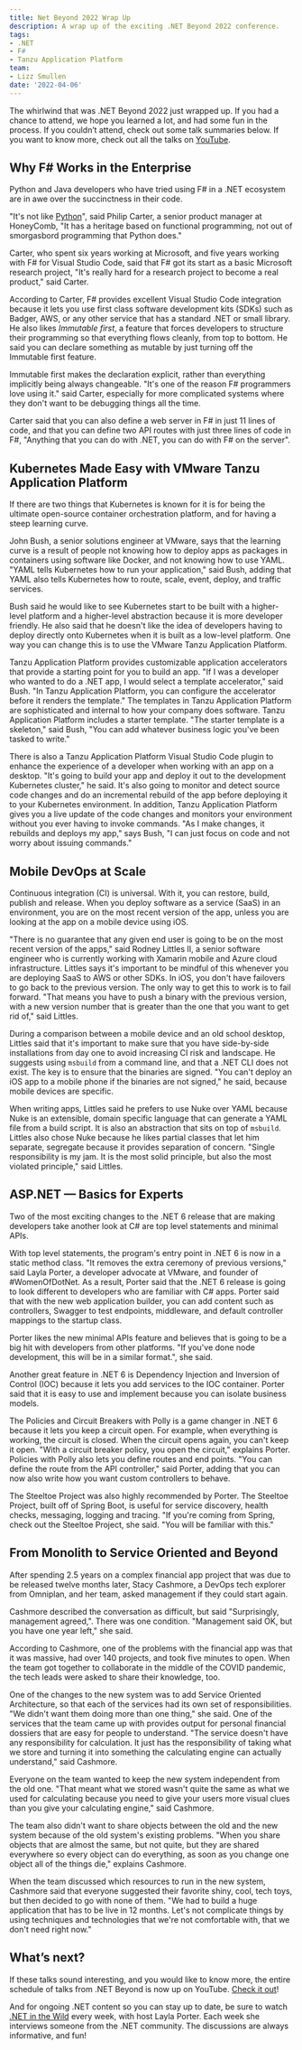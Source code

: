 ```yaml
---
title: Net Beyond 2022 Wrap Up
description: A wrap up of the exciting .NET Beyond 2022 conference. 
tags:
- .NET
- F#
- Tanzu Application Platform
team:
- Lizz Smullen
date: '2022-04-06'
---
```


The whirlwind that was .NET Beyond 2022 just wrapped up. If you had a chance to attend, we hope you learned a lot, and had some fun in the process. If you couldn’t attend, check out some talk summaries below. If you want to know more, check out all the talks on [YouTube](https://www.youtube.com/playlist?list=PLAdzTan_eSPRDT8g6FcjSFlL1i5JtnV3i).

## Why F# Works in the Enterprise

Python and Java developers who have tried using F# in a .NET ecosystem are in awe over the succinctness in their code.

"It's not like [Python](http://python.net/)", said Philip Carter, a senior product manager at HoneyComb, "It has a heritage based on functional programming, not out of smorgasbord programming that Python does."

Carter, who spent six years working at Microsoft, and five years working with F# for Visual Studio Code, said that F# got its start as a basic Microsoft research project, "It's really hard for a research project to become a real product," said Carter.

According to Carter, F# provides excellent Visual Studio Code integration because it lets you use first class software development kits (SDKs) such as Badger, AWS, or any other service that has a standard .NET or small library. He also likes _Immutable first_, a feature that forces developers to structure their programming so that everything flows cleanly, from top to bottom. He said you can declare something as mutable by just turning off the Immutable first feature.

Immutable first makes the declaration explicit, rather than everything implicitly being always changeable. "It's one of the reason F# programmers love using it." said Carter, especially for more complicated systems where they don't want to be debugging things all the time.

Carter said that you can also define a web server in F# in just 11 lines of code, and that you can define two API routes with just three lines of code in F#, "Anything that you can do with .NET, you can do with F# on the server".

## Kubernetes Made Easy with VMware Tanzu Application Platform

If there are two things that Kubernetes is known for it is for being the ultimate open-source container orchestration platform, and for having a steep learning curve.

John Bush, a senior solutions engineer at VMware, says that the learning curve is a result of people not knowing how to deploy apps as packages in containers using software like Docker, and not knowing how to use YAML. "YAML tells Kubernetes how to run your application," said Bush, adding that YAML also tells Kubernetes how to route, scale, event, deploy, and traffic services.

Bush said he would like to see Kubernetes start to be built with a higher-level platform and a higher-level abstraction because it is more developer friendly. He also said that he doesn't like the idea of developers having to deploy directly onto Kubernetes when it is built as a low-level platform. One way you can change this is to use the VMware Tanzu Application Platform.

Tanzu Application Platform provides customizable application accelerators that provide a starting point for you to build an app. "If I was a developer who wanted to do a .NET app, I would select a template accelerator," said Bush. "In Tanzu Application Platform, you can configure the accelerator before it renders the template." The templates in Tanzu Application Platform are sophisticated and internal to how your company does software. Tanzu Application Platform includes a starter template. "The starter template is a skeleton," said Bush, "You can add whatever business logic you've been tasked to write."

There is also a Tanzu Application Platform Visual Studio Code plugin to enhance the experience of a developer when working with an app on a desktop. "It's going to build your app and deploy it out to the development Kubernetes cluster," he said. It's also going to monitor and detect source code changes and do an incremental rebuild of the app before deploying it to your Kubernetes environment. In addition, Tanzu Application Platform gives you a live update of the code changes and monitors your environment without you ever having to invoke commands. "As I make changes, it rebuilds and deploys my app," says Bush, "I can just focus on code and not worry about issuing commands."

## Mobile DevOps at Scale

Continuous integration (CI) is universal. With it, you can restore, build, publish and release. When you deploy software as a service (SaaS) in an environment, you are on the most recent version of the app, unless you are looking at the app on a mobile device using iOS.

"There is no guarantee that any given end user is going to be on the most recent version of the apps," said Rodney Littles II, a senior software engineer who is currently working with Xamarin mobile and Azure cloud infrastructure. Littles says it's important to be mindful of this whenever you are deploying SaaS to AWS or other SDKs. In iOS, you don't have failovers to go back to the previous version. The only way to get this to work is to fail forward. "That means you have to push a binary with the previous version, with a new version number that is greater than the one that you want to get rid of," said Littles.

During a comparison between a mobile device and an old school desktop, Littles said that it's important to make sure that you have side-by-side installations from day one to avoid increasing CI risk and landscape. He suggests using `msbuild` from a command line, and that a .NET CLI does not exist. The key is to ensure that the binaries are signed. "You can't deploy an iOS app to a mobile phone if the binaries are not signed," he said, because mobile devices are specific.

When writing apps, Littles said he prefers to use Nuke over YAML because Nuke is an extensible, domain specific language that can generate a YAML file from a build script. It is also an abstraction that sits on top of `msbuild`. Littles also chose Nuke because he likes partial classes that let him separate, segregate because it provides separation of concern. "Single responsibility is my jam. It is the most solid principle, but also the most violated principle," said Littles.

## ASP.NET — Basics for Experts

Two of the most exciting changes to the .NET 6 release that are making developers take another look at C# are top level statements and minimal APIs.

With top level statements, the program's entry point in .NET 6 is now in a static method class. "It removes the extra ceremony of previous versions," said Layla Porter, a developer advocate at VMware, and founder of #WomenOfDotNet. As a result, Porter said that the .NET 6 release is going to look different to developers who are familiar with C# apps. Porter said that with the new web application builder, you can add content such as controllers, Swagger to test endpoints, middleware, and default controller mappings to the startup class.

Porter likes the new minimal APIs feature and believes that is going to be a big hit with developers from other platforms. "If you've done node development, this will be in a similar format.", she said.

Another great feature in .NET 6 is Dependency Injection and Inversion of Control (IOC) because it lets you add services to the IOC container. Porter said that it is easy to use and implement because you can isolate business models.

The Policies and Circuit Breakers with Polly is a game changer in .NET 6 because it lets you keep a circuit open. For example, when everything is working, the circuit is closed. When the circuit opens again, you can't keep it open. "With a circuit breaker policy, you open the circuit," explains Porter. Policies with Polly also lets you define routes and end points. "You can define the route from the API controller," said Porter, adding that you can now also write how you want custom controllers to behave.

The Steeltoe Project was also highly recommended by Porter. The Steeltoe Project, built off of Spring Boot, is useful for service discovery, health checks, messaging, logging and tracing. "If you're coming from Spring, check out the Steeltoe Project, she said. "You will be familiar with this."

## From Monolith to Service Oriented and Beyond

After spending 2.5 years on a complex financial app project that was due to be released twelve months later, Stacy Cashmore, a DevOps tech explorer from Omniplan, and her team, asked management if they could start again.

Cashmore described the conversation as difficult, but said "Surprisingly, management agreed,". There was one condition. "Management said OK, but you have one year left," she said.

According to Cashmore, one of the problems with the financial app was that it was massive, had over 140 projects, and took five minutes to open. When the team got together to collaborate in the middle of the COVID pandemic, the tech leads were asked to share their knowledge, too.

One of the changes to the new system was to add Service Oriented Architecture, so that each of the services had its own set of responsibilities. "We didn't want them doing more than one thing," she said. One of the services that the team came up with provides output for personal financial dossiers that are easy for people to understand. "The service doesn't have any responsibility for calculation. It just has the responsibility of taking what we store and turning it into something the calculating engine can actually understand," said Cashmore.

Everyone on the team wanted to keep the new system independent from the old one. "That meant what we stored wasn't quite the same as what we used for calculating because you need to give your users more visual clues than you give your calculating engine," said Cashmore.

The team also didn't want to share objects between the old and the new system because of the old system's existing problems. "When you share objects that are almost the same, but not quite, but they are shared everywhere so every object can do everything, as soon as you change one object all of the things die," explains Cashmore.

When the team discussed which resources to run in the new system, Cashmore said that everyone suggested their favorite shiny, cool, tech toys, but then decided to go with none of them. "We had to build a huge application that has to be live in 12 months. Let's not complicate things by using techniques and technologies that we're not comfortable with, that we don't need right now."

## What’s next?

If these talks sound interesting, and you would like to know more, the entire schedule of talks from .NET Beyond is now up on YouTube. [Check it out](https://www.youtube.com/playlist?list=PLAdzTan_eSPRDT8g6FcjSFlL1i5JtnV3i)!

And for ongoing .NET content so you can stay up to date, be sure to watch [.NET in the Wild](https://tanzu.vmware.com/developer/tv/dotnet-wild/) every week, with host Layla Porter. Each week she interviews someone from the .NET community. The discussions are always informative, and fun!

 
